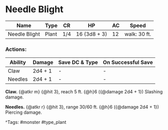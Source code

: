 # Needle Blight

| Name | Type | CR | HP | AC | Speed |
|------|------|----|----|----|-------|
| Needle Blight | Plant | 1/4 | 16 (3d8 + 3) | 12 | walk: 30 ft. |

### Actions:

| Ability | Damage | Save DC & Type | On Successful Save |
|---------|--------|----------------|--------------------|
| Claw | 2d4 + 1 | - | - |
| Needles | 2d4 + 1 | - | - |


**Claw.** {@atkr m} {@hit 3}, reach 5 ft. {@h}6 ({@damage 2d4 + 1}) Slashing damage.

**Needles.** {@atkr r} {@hit 3}, range 30/60 ft. {@h}6 ({@damage 2d4 + 1}) Piercing damage.

^Tags: #monster #type_plant